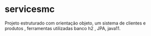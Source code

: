 # servicesmc
Projeto  estruturado com orientação objeto,  um sistema de clientes e produtos , ferramentas utilizadas banco h2 , JPA, java11.
